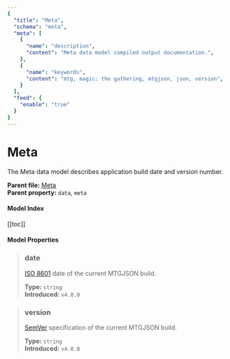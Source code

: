```yaml
---
{
  "title": "Meta",
  "schema": "meta",
  "meta": [
    {
      "name": "description",
      "content": "Meta data model compiled output documentation.",
    },
    {
      "name": "keywords",
      "content": "mtg, magic: the gathering, mtgjson, json, version",
    }
  ],
  "feed": {
    "enable": "true"
  }
}
---
```


# Meta

The Meta data model describes application build date and version number.

**Parent file:** [Meta](../../api/v5/Meta.json.zip)  
**Parent property:** `data`, `meta`  

#### Model Index

[[toc]]

#### Model Properties

<PropertyToggler/>

> ### date  
> [ISO 8601](https://www.iso.org/iso-8601-date-and-time-format.html) date of the current MTGJSON build.  
>
> **Type:** `string`  
> **Introduced:** `v4.0.0`

> ### version  
> [SemVer](https://semver.org) specification of the current MTGJSON build.  
>
> **Type:** `string`  
> **Introduced:** `v4.0.0`
